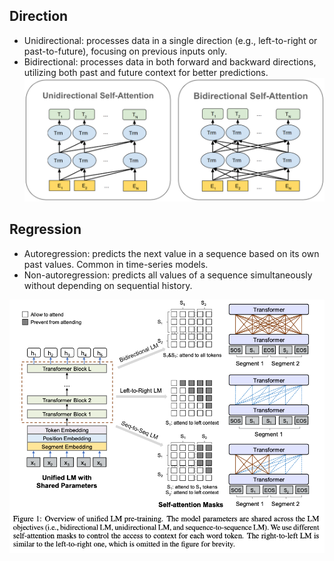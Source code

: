## Direction

- Unidirectional: processes data in a single direction (e.g., left-to-right or past-to-future), focusing on previous inputs only.
- Bidirectional: processes data in both forward and backward directions, utilizing both past and future context for better predictions.
  ![illustration](../assets/lm-direction.png)

## Regression

- Autoregression: predicts the next value in a sequence based on its own past values. Common in time-series models.
- Non-autoregression: predicts all values of a sequence simultaneously without depending on sequential history.

![illustration2](../assets/regressiveness.png)
